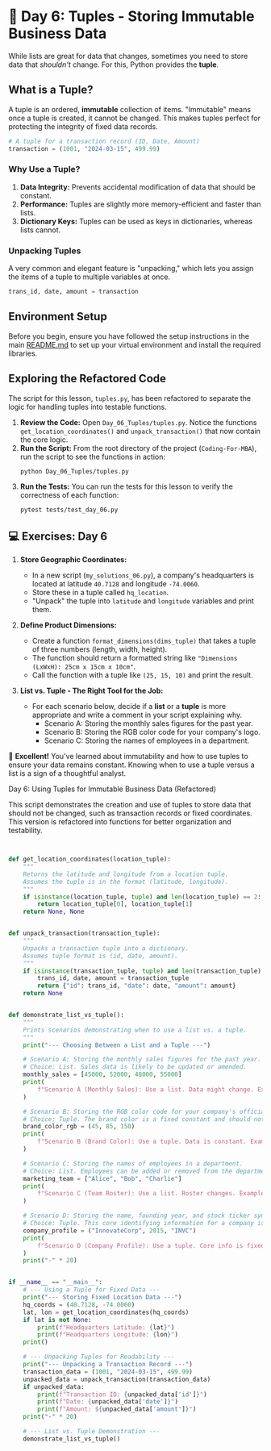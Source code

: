 # 📘 Day 6: Tuples - Storing Immutable Business Data

While lists are great for data that changes, sometimes you need to store data that *shouldn't* change. For this, Python provides the **tuple**.

## What is a Tuple?

A tuple is an ordered, **immutable** collection of items. "Immutable" means once a tuple is created, it cannot be changed. This makes tuples perfect for protecting the integrity of fixed data records.

```python
# A tuple for a transaction record (ID, Date, Amount)
transaction = (1001, "2024-03-15", 499.99)
```

### Why Use a Tuple?

1. **Data Integrity:** Prevents accidental modification of data that should be constant.
1. **Performance:** Tuples are slightly more memory-efficient and faster than lists.
1. **Dictionary Keys:** Tuples can be used as keys in dictionaries, whereas lists cannot.

### Unpacking Tuples

A very common and elegant feature is "unpacking," which lets you assign the items of a tuple to multiple variables at once.

```python
trans_id, date, amount = transaction
```

## Environment Setup

Before you begin, ensure you have followed the setup instructions in the main [README.md](../../README.md) to set up your virtual environment and install the required libraries.

## Exploring the Refactored Code

The script for this lesson, `tuples.py`, has been refactored to separate the logic for handling tuples into testable functions.

1. **Review the Code:** Open `Day_06_Tuples/tuples.py`. Notice the functions `get_location_coordinates()` and `unpack_transaction()` that now contain the core logic.
1. **Run the Script:** From the root directory of the project (`Coding-For-MBA`), run the script to see the functions in action:
   ```bash
   python Day_06_Tuples/tuples.py
   ```
1. **Run the Tests:** You can run the tests for this lesson to verify the correctness of each function:
   ```bash
   pytest tests/test_day_06.py
   ```

## 💻 Exercises: Day 6

1. **Store Geographic Coordinates:**

   - In a new script (`my_solutions_06.py`), a company's headquarters is located at latitude `40.7128` and longitude `-74.0060`.
   - Store these in a tuple called `hq_location`.
   - "Unpack" the tuple into `latitude` and `longitude` variables and print them.

1. **Define Product Dimensions:**

   - Create a function `format_dimensions(dims_tuple)` that takes a tuple of three numbers (length, width, height).
   - The function should return a formatted string like `"Dimensions (LxWxH): 25cm x 15cm x 10cm"`.
   - Call the function with a tuple like `(25, 15, 10)` and print the result.

1. **List vs. Tuple - The Right Tool for the Job:**

   - For each scenario below, decide if a **list** or a **tuple** is more appropriate and write a comment in your script explaining why.
     - Scenario A: Storing the monthly sales figures for the past year.
     - Scenario B: Storing the RGB color code for your company's logo.
     - Scenario C: Storing the names of employees in a department.

🎉 **Excellent!** You've learned about immutability and how to use tuples to ensure your data remains constant. Knowing when to use a tuple versus a list is a sign of a thoughtful analyst.

Day 6: Using Tuples for Immutable Business Data (Refactored)

This script demonstrates the creation and use of tuples to store
data that should not be changed, such as transaction records or
fixed coordinates. This version is refactored into functions for
better organization and testability.

```python


def get_location_coordinates(location_tuple):
    """
    Returns the latitude and longitude from a location tuple.
    Assumes the tuple is in the format (latitude, longitude).
    """
    if isinstance(location_tuple, tuple) and len(location_tuple) == 2:
        return location_tuple[0], location_tuple[1]
    return None, None


def unpack_transaction(transaction_tuple):
    """
    Unpacks a transaction tuple into a dictionary.
    Assumes tuple format is (id, date, amount).
    """
    if isinstance(transaction_tuple, tuple) and len(transaction_tuple) == 3:
        trans_id, date, amount = transaction_tuple
        return {"id": trans_id, "date": date, "amount": amount}
    return None


def demonstrate_list_vs_tuple():
    """
    Prints scenarios demonstrating when to use a list vs. a tuple.
    """
    print("--- Choosing Between a List and a Tuple ---")

    # Scenario A: Storing the monthly sales figures for the past year.
    # Choice: List. Sales data is likely to be updated or amended.
    monthly_sales = [45000, 52000, 48000, 55000]
    print(
        f"Scenario A (Monthly Sales): Use a list. Data might change. Example: {monthly_sales}"
    )

    # Scenario B: Storing the RGB color code for your company's official logo.
    # Choice: Tuple. The brand color is a fixed constant and should not change.
    brand_color_rgb = (45, 85, 150)
    print(
        f"Scenario B (Brand Color): Use a tuple. Data is constant. Example: {brand_color_rgb}"
    )

    # Scenario C: Storing the names of employees in a department.
    # Choice: List. Employees can be added or removed from the department.
    marketing_team = ["Alice", "Bob", "Charlie"]
    print(
        f"Scenario C (Team Roster): Use a list. Roster changes. Example: {marketing_team}"
    )

    # Scenario D: Storing the name, founding year, and stock ticker symbol for a company.
    # Choice: Tuple. This core identifying information for a company is fixed.
    company_profile = ("InnovateCorp", 2015, "INVC")
    print(
        f"Scenario D (Company Profile): Use a tuple. Core info is fixed. Example: {company_profile}"
    )
    print("-" * 20)


if __name__ == "__main__":
    # --- Using a Tuple for Fixed Data ---
    print("--- Storing Fixed Location Data ---")
    hq_coords = (40.7128, -74.0060)
    lat, lon = get_location_coordinates(hq_coords)
    if lat is not None:
        print(f"Headquarters Latitude: {lat}")
        print(f"Headquarters Longitude: {lon}")
    print()

    # --- Unpacking Tuples for Readability ---
    print("--- Unpacking a Transaction Record ---")
    transaction_data = (1001, "2024-03-15", 499.99)
    unpacked_data = unpack_transaction(transaction_data)
    if unpacked_data:
        print(f"Transaction ID: {unpacked_data['id']}")
        print(f"Date: {unpacked_data['date']}")
        print(f"Amount: ${unpacked_data['amount']}")
    print("-" * 20)

    # --- List vs. Tuple Demonstration ---
    demonstrate_list_vs_tuple()

```
